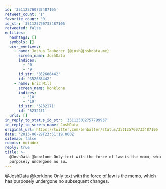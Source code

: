 ```yaml
---
id: '351125760733487105'
retweet_count: '1'
favorite_count: '0'
id_str: '351125760733487105'
retweeted: false
entities:
  hashtags: []
  symbols: []
  user_mentions:
    - name: Joshua Tauberer {@josh@joshdata.me}
      screen_name: JoshData
      indices:
        - '0'
        - '9'
      id_str: '352686442'
      id: '352686442'
    - name: Eric Mill
      screen_name: konklone
      indices:
        - '10'
        - '19'
      id_str: '5232171'
      id: '5232171'
  urls: []
in_reply_to_status_id_str: '351125082757799937'
in_reply_to_screen_name: JoshData
original_url: https://twitter.com/benbalter/status/351125760733487105
date: '2013-06-29T23:51:19.000Z'
sitemap: false
robots: noindex
reply: true
title: >-
  @JoshData @konklone Only text with the force of law is the memo, which has
  purposely undergone no su…
---
```


@JoshData @konklone Only text with the force of law is the memo, which has purposely undergone no subsequent changes.